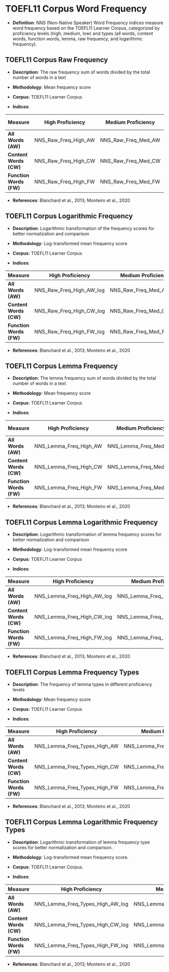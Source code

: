 # TOEFL11 Corpus Word Frequency

- **Definition**: NNS (Non-Native Speaker) Word Frequency indices measure word frequency based on the TOEFL11 Learner Corpus, categorized by proficiency levels (high, medium, low) and types (all words, content words, function words, lemma, raw frequency, and logarithmic frequency).

## TOEFL11 Corpus Raw Frequency
- **Description**: The raw frequency sum of words divided by the total number of words in a text
- **Methodology**: Mean frequency score
- **Corpus**: TOEFL11 Learner Corpus

- **Indices**:

| Measure | High Proficiency | Medium Proficiency | Low Proficiency | WC (All Proficiency Levels) |
|----------|----------------|-------------------|----------------|---------------------------|
| **All Words (AW)** | NNS_Raw_Freq_High_AW | NNS_Raw_Freq_Med_AW | NNS_Raw_Freq_Low_AW | NNS_Raw_Freq_WC_AW |
| **Content Words (CW)** | NNS_Raw_Freq_High_CW | NNS_Raw_Freq_Med_CW | NNS_Raw_Freq_Low_CW | NNS_Raw_Freq_WC_CW |
| **Function Words (FW)** | NNS_Raw_Freq_High_FW | NNS_Raw_Freq_Med_FW | NNS_Raw_Freq_Low_FW | NNS_Raw_Freq_WC_FW |

- **References**: Blanchard et al., 2013; Monteiro et al., 2020

## TOEFL11 Corpus Logarithmic Frequency
- **Description**: Logarithmic transformation of the frequency scores for better normalization and comparison
- **Methodology**: Log-transformed mean frequency score
- **Corpus**: TOEFL11 Learner Corpus

- **Indices**:

| Measure | High Proficiency | Medium Proficiency | Low Proficiency | WC (All Proficiency Levels) |
|----------|----------------|-------------------|----------------|---------------------------|
| **All Words (AW)** | NNS_Raw_Freq_High_AW_log | NNS_Raw_Freq_Med_AW_log | NNS_Raw_Freq_Low_AW_log | NNS_Raw_Freq_WC_AW_log |
| **Content Words (CW)** | NNS_Raw_Freq_High_CW_log | NNS_Raw_Freq_Med_CW_log | NNS_Raw_Freq_Low_CW_log | NNS_Raw_Freq_WC_CW_log |
| **Function Words (FW)** | NNS_Raw_Freq_High_FW_log | NNS_Raw_Freq_Med_FW_log | NNS_Raw_Freq_Low_FW_log | NNS_Raw_Freq_WC_FW_log |

- **References**: Blanchard et al., 2013; Monteiro et al., 2020

## TOEFL11 Corpus Lemma Frequency
- **Description**: The lemma frequency sum of words divided by the total number of words in a text
- **Methodology**: Mean frequency score
- **Corpus**: TOEFL11 Learner Corpus

- **Indices**:

| Measure | High Proficiency | Medium Proficiency | Low Proficiency | WC (All Proficiency Levels) |
|----------|----------------|-------------------|----------------|---------------------------|
| **All Words (AW)** | NNS_Lemma_Freq_High_AW | NNS_Lemma_Freq_Med_AW | NNS_Lemma_Freq_Low_AW | NNS_Lemma_Freq_WC_AW |
| **Content Words (CW)** | NNS_Lemma_Freq_High_CW | NNS_Lemma_Freq_Med_CW | NNS_Lemma_Freq_Low_CW | NNS_Lemma_Freq_WC_CW |
| **Function Words (FW)** | NNS_Lemma_Freq_High_FW | NNS_Lemma_Freq_Med_FW | NNS_Lemma_Freq_Low_FW | NNS_Lemma_Freq_WC_FW |

- **References**: Blanchard et al., 2013; Monteiro et al., 2020

## TOEFL11 Corpus Lemma Logarithmic Frequency
- **Description**: Logarithmic transformation of lemma frequency scores for better normalization and comparison
- **Methodology**: Log-transformed mean frequency score
- **Corpus**: TOEFL11 Learner Corpus

- **Indices**:

| Measure | High Proficiency | Medium Proficiency | Low Proficiency | WC (All Proficiency Levels) |
|----------|----------------|-------------------|----------------|---------------------------|
| **All Words (AW)** | NNS_Lemma_Freq_High_AW_log | NNS_Lemma_Freq_Med_AW_log | NNS_Lemma_Freq_Low_AW_log | NNS_Lemma_Freq_WC_AW_log |
| **Content Words (CW)** | NNS_Lemma_Freq_High_CW_log | NNS_Lemma_Freq_Med_CW_log | NNS_Lemma_Freq_Low_CW_log | NNS_Lemma_Freq_WC_CW_log |
| **Function Words (FW)** | NNS_Lemma_Freq_High_FW_log | NNS_Lemma_Freq_Med_FW_log | NNS_Lemma_Freq_Low_FW_log | NNS_Lemma_Freq_WC_FW_log |

- **References**: Blanchard et al., 2013; Monteiro et al., 2020

## TOEFL11 Corpus Lemma Frequency Types
- **Description**: The frequency of lemma types in different proficiency levels
- **Methodology**: Mean frequency score
- **Corpus**: TOEFL11 Learner Corpus

- **Indices**:

| Measure | High Proficiency | Medium Proficiency | Low Proficiency | WC (All Proficiency Levels) |
|----------|----------------|-------------------|----------------|---------------------------|
| **All Words (AW)** | NNS_Lemma_Freq_Types_High_AW | NNS_Lemma_Freq_Types_Med_AW | NNS_Lemma_Freq_Types_Low_AW | NNS_Lemma_Freq_Types_WC_AW |
| **Content Words (CW)** | NNS_Lemma_Freq_Types_High_CW | NNS_Lemma_Freq_Types_Med_CW | NNS_Lemma_Freq_Types_Low_CW | NNS_Lemma_Freq_Types_WC_CW |
| **Function Words (FW)** | NNS_Lemma_Freq_Types_High_FW | NNS_Lemma_Freq_Types_Med_FW | NNS_Lemma_Freq_Types_Low_FW | NNS_Lemma_Freq_Types_WC_FW |

- **References**: Blanchard et al., 2013; Monteiro et al., 2020

## TOEFL11 Corpus Lemma Logarithmic Frequency Types

- **Description**: Logarithmic transformation of lemma frequency type scores for better normalization and comparison.
- **Methodology**: Log-transformed mean frequency score.
- **Corpus**: TOEFL11 Learner Corpus.

- **Indices**:

| Measure | High Proficiency | Medium Proficiency | Low Proficiency | WC (All Proficiency Levels) |
|----------|----------------|-------------------|----------------|---------------------------|
| **All Words (AW)** | NNS_Lemma_Freq_Types_High_AW_log | NNS_Lemma_Freq_Types_Med_AW_log | NNS_Lemma_Freq_Types_Low_AW_log | NNS_Lemma_Freq_Types_WC_AW_log |
| **Content Words (CW)** | NNS_Lemma_Freq_Types_High_CW_log | NNS_Lemma_Freq_Types_Med_CW_log | NNS_Lemma_Freq_Types_Low_CW_log | NNS_Lemma_Freq_Types_WC_CW_log |
| **Function Words (FW)** | NNS_Lemma_Freq_Types_High_FW_log | NNS_Lemma_Freq_Types_Med_FW_log | NNS_Lemma_Freq_Types_Low_FW_log | NNS_Lemma_Freq_Types_WC_FW_log |

- **References**: Blanchard et al., 2013; Monteiro et al., 2020



